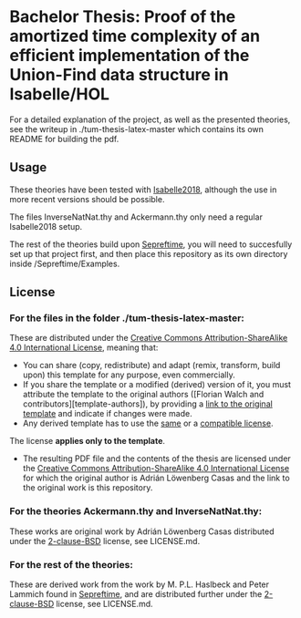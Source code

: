 # Bachelor Thesis: Proof of the amortized time complexity of an efficient implementation of the Union-Find data structure in Isabelle/HOL

For a detailed explanation of the project, as well as the presented theories, see the writeup in ./tum-thesis-latex-master which contains its own README for building the pdf.

## Usage

These theories have been tested with [Isabelle2018], although the use in more recent versions should be possible.

The files InverseNatNat.thy and Ackermann.thy only need a regular Isabelle2018 setup.

The rest of the theories build upon [Sepreftime], you will need to succesfully set up that project first, and then place this repository as its own directory inside /Sepreftime/Examples.

## License

### For the files in the folder ./tum-thesis-latex-master:

These are distributed under the [Creative Commons Attribution-ShareAlike 4.0 International License][license], meaning that:

 * You can share (copy, redistribute) and adapt (remix, transform, build upon) this template for any purpose, even commercially.
 * If you share the template or a modified (derived) version of it, you must attribute the template to the original authors ([Florian Walch and contributors][template-authors]), by providing a [link to the original template][template-url] and indicate if changes were made.
 * Any derived template has to use the [same][license] or a [compatible license][license-compatible].

The license **applies only to the template**.

* The resulting PDF file and the contents of the thesis are licensed under the [Creative Commons Attribution-ShareAlike 4.0 International License][license] for which the original author is Adrián Löwenberg Casas and the link to the original work is this repository.


### For the theories Ackermann.thy and InverseNatNat.thy:

These works are original work by Adrián Löwenberg Casas distributed under the [2-clause-BSD] license, see LICENSE.md.

### For the rest of the theories:

These are derived work from the work by M. P.L. Haslbeck and Peter Lammich found in [Sepreftime], and are distributed further under the [2-clause-BSD] license, see LICENSE.md.



[Isabelle2018]: https://isabelle.in.tum.de/website-Isabelle2018/index.html
[Sepreftime]: https://www21.in.tum.de/~haslbema/Sepreftime/
[2-clause-BSD]: https://opensource.org/licenses/BSD-2-Clause

[license-compatible]: https://creativecommons.org/compatiblelicenses
[license-image]: https://i.creativecommons.org/l/by-sa/4.0/88x31.png
[license]: https://creativecommons.org/licenses/by-sa/4.0/
[template-url]: https://github.com/fwalch/tum-thesis-latex

